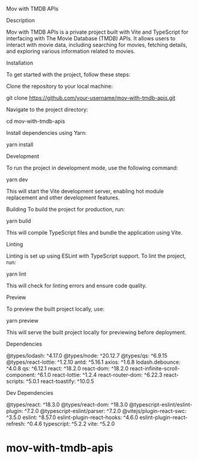 
Mov with TMDB APIs

Description

Mov with TMDB APIs is a private project built with Vite and TypeScript for interfacing with The Movie Database (TMDB) APIs. It allows users to interact with movie data, including searching for movies, fetching details, and exploring various information related to movies.

Installation

To get started with the project, follow these steps:

Clone the repository to your local machine:

git clone https://github.com/your-username/mov-with-tmdb-apis.git

Navigate to the project directory:

cd mov-with-tmdb-apis

Install dependencies using Yarn:

yarn install

Development

To run the project in development mode, use the following command:

yarn dev

This will start the Vite development server, enabling hot module replacement and other development features.

Building
To build the project for production, run:

yarn build

This will compile TypeScript files and bundle the application using Vite.

Linting

Linting is set up using ESLint with TypeScript support. To lint the project, run:

yarn lint

This will check for linting errors and ensure code quality.

Preview

To preview the built project locally, use:

yarn preview

This will serve the built project locally for previewing before deployment.

Dependencies

@types/lodash: ^4.17.0
@types/node: ^20.12.7
@types/qs: ^6.9.15
@types/react-lottie: ^1.2.10
antd: ^5.16.1
axios: ^1.6.8
lodash.debounce: ^4.0.8
qs: ^6.12.1
react: ^18.2.0
react-dom: ^18.2.0
react-infinite-scroll-component: ^6.1.0
react-lottie: ^1.2.4
react-router-dom: ^6.22.3
react-scripts: ^5.0.1
react-toastify: ^10.0.5

Dev Dependencies

@types/react: ^18.3.0
@types/react-dom: ^18.3.0
@typescript-eslint/eslint-plugin: ^7.2.0
@typescript-eslint/parser: ^7.2.0
@vitejs/plugin-react-swc: ^3.5.0
eslint: ^8.57.0
eslint-plugin-react-hooks: ^4.6.0
eslint-plugin-react-refresh: ^0.4.6
typescript: ^5.2.2
vite: ^5.2.0

# mov-with-tmdb-apis

